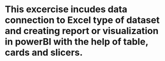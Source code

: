 # This excercise incudes data connection to Excel type of dataset and creating report or visualization in powerBI with the help of table, cards and slicers.

